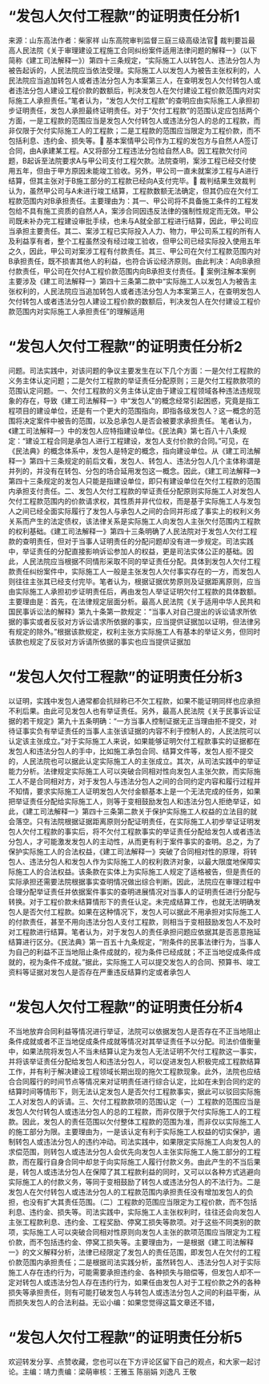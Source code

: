 # “发包人欠付工程款”的证明责任分析1

来源：山东高法作者：柴家祥 山东高院审判监督三庭三级高级法官🔹 裁判要旨最高人民法院《关于审理建设工程施工合同纠纷案件适用法律问题的解释一》（以下简称《建工司法解释一》）第四十三条规定，“实际施工人以转包人、违法分包人为被告起诉的，人民法院应当依法受理。实际施工人以发包人为被告主张权利的，人民法院应当追加转包人或者违法分包人为本案第三人，在查明发包人欠付转包人或者违法分包人建设工程价款的数额后，判决发包人在欠付建设工程价款范围内对实际施工人承担责任。”笔者认为，“发包人欠付工程款”的查明应由实际施工人承担初步证明责任，发包人承担最终证明责任。对于“欠付工程款”的范围认定应包括两个方面，一是工程款的范围应当是发包人欠付转包人或违法分包人的总的工程款，而非仅限于欠付实际施工人的工程款；二是工程款的范围应当限定为工程价款，而不包括利息、违约金、损失等。🔹 基本案情甲公司作为工程的发包方与自然人A签订合同，由A承建某工程。A又将部分工程违法分包给自然人B。因工程款欠付问题，B起诉至法院要求A与甲公司支付工程欠款。法院查明，案涉工程已经交付使用五年，但由于甲方原因未能竣工验收。另外，甲公司一直未就案涉工程与A进行结算，但其主张对于B施工部分的工程款已经向A支付完毕。🔹 裁判结果生效裁判认为，虽然甲公司与A未进行竣工结算，工程款数额无法确定，但其仍应在欠付工程款范围内对B承担责任。主要理由为：其一、甲公司将不具备施工条件的工程发包给不具有施工资质的自然人A，案涉合同因违反法律的强制性规定而无效。甲公司既未补办完工程建设审批手续，也未与A就全部工程进行结算，因此，甲公司应当承担主要责任。其二、案涉工程已实际投入人力、物力，甲公司系工程的所有人及利益享有者，整个工程虽然没有经过竣工验收，但甲公司已经实际投入使用五年之久，因此，甲公司对案涉工程有付款责任。其三、甲公司在欠付工程款范围内对B承担责任，既不损害其他人的利益，也符合诉讼经济原则。由此判决：A向B承担付款责任，甲公司在欠付A工程价款范围内向B承担支付责任。🔹 案例注解本案例主要涉及《建工司法解释一》第四十三条第二款中“实际施工人以发包人为被告主张权利的，人民法院应当追加转包人或者违法分包人为本案第三人，在查明发包人欠付转包人或者违法分包人建设工程价款的数额后，判决发包人在欠付建设工程价款范围内对实际施工人承担责任”的理解适用

# “发包人欠付工程款”的证明责任分析2

问题。司法实践中，对该问题的争议主要发生在以下几个方面：一是欠付工程款的义务主体认定问题；二是欠付工程款的举证责任分配原则；三是欠付工程款款项的范围认定问题。一、欠付工程款的义务主体认定由于建设工程领域各种违法违规现象的存在，导致《建工司法解释一》中“发包人”的概念经常引起困惑，究竟是指工程项目的建设单位，还是有一个更大的范围指向，即指各级发包人？这一概念的范围将决定案件中被告的范围，以及总承包人是否会被要求承担责任。 笔者认为，《建工司法解释一》中的发包人应特指建设单位。《民法典》第七百八十八条规定：“建设工程合同是承包人进行工程建设，发包人支付价款的合同。”可见，在《民法典》的概念体系中，发包人是特定的概念，指向建设单位。从《建工司法解释一》第四十三条规定的前后文看，发包人、转包人、违法分包人几个主体称谓是并列的，并没有在转包、分包的场合延用发包这一概念。因此，《建工司法解释一》第四十三条规定的发包人只能是指建设单位，即只有建设单位在欠付工程款的范围内承担支付责任。二、发包人欠付工程款的举证责任分配原则实际施工人对发包人欠付工程款范围内的价款请求权，其性质并非代位权，而是基于实际施工人与发包人之间已经全面实际履行了发包人与承包人之间的合同并形成了事实上的权利义务关系而产生的法定债权，该法律关系是实际施工人向发包人主张欠付范围内工程款的权利基础。《建工司法解释一》第四十三条明确了人民法院对于发包人欠付工程款的查明责任，但对于当事人证明责任的分配问题却没有进一步规定。司法实践中，举证责任的分配直接影响诉讼参加人的权益，更是司法实体公正的基础。因此，人民法院应当根据不同情形采取不同的举证责任分配。具体到发包人欠付工程款责任纠纷案件中，实际施工人一般是主张发包人欠付事实存在的一方，而发包人则往往主张其已经支付完毕。笔者认为，根据证据优势原则及证据距离原则，应当由实际施工人承担初步证明责任后，再由发包人举证证明欠付工程款的具体数额。主要理由是：首先，在法律规定层面分析。最高人民法院《关于适用中华人民共和国民事诉讼法的解释》第九十条第一款规定：“当事人对自己提出的诉讼请求所依据的事实或者反驳对方诉讼请求所依据的事实，应当提供证据加以证明，但法律另有规定的除外。”根据该款规定，权利主张方实际施工人有基本的举证义务，但同时该款也规定了反驳对方诉请所依据的事实也应当提供证据加

# “发包人欠付工程款”的证明责任分析3

以证明，实践中发包人通常都会抗辩称已不欠工程款，如果不能证明同样也应承担不利后果。由此可见发包人也有举证责任。另外，最高人民法院《关于民事诉讼证据的若干规定》第九十五条明确：“一方当事人控制证据无正当理由拒不提交，对待证事实负有举证责任的当事人主张该证据的内容不利于控制人的，人民法院可以认定该主张成立。”对于实际施工人来说，如果能够证明欠付工程款事实的证据都在发包人和违法分包人的手中，比如施工承包合同、结算文件等，发包人拒不提交的，人民法院也可以据此认定实际施工人的主张成立。其次，从司法实践中的举证能力分析。法律规定实际施工人可以突破合同相对性向发包人主张欠款，而实际施工人不是合同相对方，对于发包人与违法分包人之间的合同约定内容和履行过程并不知情，要求实际施工人证明发包人欠付金额基本上是一个无法完成的任务，如果把举证责任分配给实际施工人，则等于变相鼓励发包人和违法分包人拒绝举证，如此，《建工司法解释一》第四十三条第二款关于保护实际施工人权益的立法目的就会落空。只有法院根据证据距离原则分配证明责任，在实际施工人初步举证证明发包人欠付工程款的事实后，将不欠付工程款事实的举证责任分配给发包人或者违法分包人，才可能激发发包人的主动性，从而更有利于案件事实的查明。总之，为了保护实际施工人的合法权益，《建工司法解释一》突破了合同相对性的原理，将转包人、违法分包人和发包人作为实际施工人的权利救济对象，以最大限度地保障实际施工人的合法权益。该条款在实体上为实际施工人规定了适格被告，但是责任的实际承担还需要法院根据事实查明情况做出综合判断。因此，法院应在审理过程中合理分配举证责任并依据案件事实的查明进展情况对当事人的证明责任进行分配与转换。对于工程价款未结算情形下的责任认定。未完成结算工作，也就无法明确发包人是否欠付工程款。如果在这种情况下，发包人可以据此不用承担对实际施工人的付款责任，甚至不用向违法分包人支付工程款，则相当于变相鼓励发包人不及时对工程款进行结算。笔者认为，对于发包人的责任承担问题应依据其是否恶意拖延结算进行区分。《民法典》第一百五十九条规定，“附条件的民事法律行为，当事人为自己的利益不正当地阻止条件成就的，视为条件已经成就；不正当地促成条件成就的，视为条件不成就。”据此，实际施工人可以提交发包人的合同、预算书、竣工资料等证据对发包人是否存在严重违反结算约定或者承包人

# “发包人欠付工程款”的证明责任分析4

不当地放弃合同利益等情况进行举证，法院可以依据发包人是否存在不正当地阻止条件成就或者不正当地促成条件成就等情况对其举证责任予以分配。司法价值衡量中，如果法院将发包人不当未结算认定为发包人无法证明不欠付工程款这一事实，并将该举证责任分配给发包人和违法分包人，可以促进发包人积极完成工程款结算工作，并有利于解决建设工程领域长期出现的拖欠工程款现象。此外，法院也应结合合同履行的时间节点等情况来对证明责任进行综合认定，比如在未到合同约定的结算时间等情形下，则无法认定发包人是否欠付工程款事实，据此可以驳回实际施工人对发包人的诉请。三、欠付工程款款项的范围认定（一）工程款的范围应当是发包人欠付转包人或违法分包人的总的工程款，而非仅限于欠付实际施工人的工程款。因此，发包人的责任范围以欠付整体工程款的范围为准，而非仅以实际施工人的施工部分为限。主要理由为，一是该认定有利于实际施工人权益的切实保护，遏制转包人或违法分包人的违约冲动。司法实践中，如果限定实际施工人向发包人的求偿范围，则转包人或违法分包人会优先向发包人主张实际施工人施工部分的工程款，而在履行自身合同中却怠于向实际施工人履行付款义务。由此产生的不当后果是，转包人或违法分包人在保障了其工程款利益的同时，又可以以各种方式逃避向实际施工人的付款义务，等同于变相鼓励了转包人或违法分包人的不法行为。二是发包人在欠付转包人或违法分包人的工程款范围内承担责任没有增加发包人的负担，也没有扩大其责任范围。（二）工程款的范围应当限定为工程价款，而不包括利息、违约金、损失等。司法实践中，实际施工人主张权利时，往往还会向发包人主张工程款利息、违约金、工程奖励、停窝工损失等款项。对于这些不同类别的款项，实际施工人可以突破合同相对性原则向发包人主张的款项范围应当限定为工程价款，而不包括违约金、停窝工损失等。主要理由为，一是根据《建工司法解释一》的文义解释分析，法律已经限定了发包人的责任范围，即发包人在欠付的工程价款范围内承担责任；二是根据司法实践分析，虽然转包人、违法分包人对于实际施工人存在违约行为，可能需要承担违约金、各种损失与赔偿等，但发包人却不一定对转包人或违法分包人存在违约行为，如果任由发包人对于工程价款之外的各种损失等承担责任，则有可能打破发包人与转包人或违法分包人之间的利益平衡，从而损失发包人的合法利益。无讼小编：如果您觉得这篇文章还不错，

# “发包人欠付工程款”的证明责任分析5

欢迎转发分享、点赞收藏，您也可以在下方评论区留下自己的观点，和大家一起讨论。主编：靖力责编：梁萌审核：王雅玉 陈丽娟 刘逸凡 王敬

